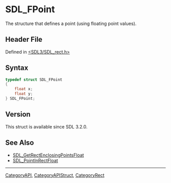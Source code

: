 # SDL_FPoint

The structure that defines a point (using floating point values).

## Header File

Defined in [<SDL3/SDL_rect.h>](https://github.com/libsdl-org/SDL/blob/main/include/SDL3/SDL_rect.h)

## Syntax

```c
typedef struct SDL_FPoint
{
    float x;
    float y;
} SDL_FPoint;
```

## Version

This struct is available since SDL 3.2.0.

## See Also

- [SDL_GetRectEnclosingPointsFloat](SDL_GetRectEnclosingPointsFloat)
- [SDL_PointInRectFloat](SDL_PointInRectFloat)

----
[CategoryAPI](CategoryAPI), [CategoryAPIStruct](CategoryAPIStruct), [CategoryRect](CategoryRect)

